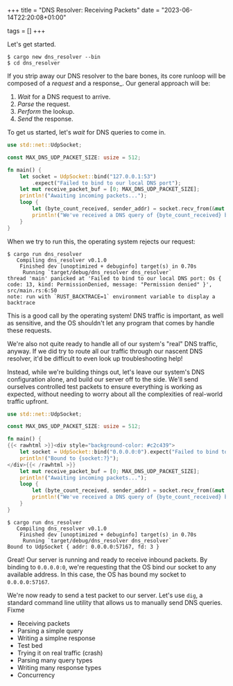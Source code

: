 +++
title = "DNS Resolver: Receiving Packets"
date = "2023-06-14T22:20:08+01:00"

tags = []
+++

Let's get started.

```shell
$ cargo new dns_resolver --bin
$ cd dns_resolver
```

If you strip away our DNS resolver to the bare bones, its core runloop will be composed of a _request_ and a response_. Our general approach will be:

1. _Wait_ for a DNS request to arrive.
2. _Parse_ the request.
3. _Perform_ the lookup.
4. _Send_ the response.

To get us started, let's _wait_ for DNS queries to come in.

```rust
use std::net::UdpSocket;

const MAX_DNS_UDP_PACKET_SIZE: usize = 512;

fn main() {
    let socket = UdpSocket::bind("127.0.0.1:53")
        .expect("Failed to bind to our local DNS port");
    let mut receive_packet_buf = [0; MAX_DNS_UDP_PACKET_SIZE];
    println!("Awaiting incoming packets...");
    loop {
        let (byte_count_received, sender_addr) = socket.recv_from(&mut receive_packet_buf).expect("Failed to read from the socket");
        println!("We've received a DNS query of {byte_count_received} bytes from {sender_addr:?}");
    }
}
```

When we try to run this, the operating system rejects our request:

```shell
$ cargo run dns_resolver
   Compiling dns_resolver v0.1.0 
    Finished dev [unoptimized + debuginfo] target(s) in 0.70s
     Running `target/debug/dns_resolver dns_resolver`
thread 'main' panicked at 'Failed to bind to our local DNS port: Os { code: 13, kind: PermissionDenied, message: "Permission denied" }', src/main.rs:6:50
note: run with `RUST_BACKTRACE=1` environment variable to display a backtrace
```

This is a good call by the operating system! DNS traffic is important, as well as sensitive, and the OS shouldn't let any program that comes by handle these requests. 

We're also not quite ready to handle all of our system's "real" DNS traffic, anyway. If we did try to route all our traffic through our nascent DNS resolver, it'd be difficult to even look up troubleshooting help!

Instead, while we're building things out, let's leave our system's DNS configuration alone, and build our server off to the side. We'll send ourselves controlled test packets to ensure everything is working as expected, without needing to worry about all the complexities of real-world traffic upfront. 

```rust
use std::net::UdpSocket;

const MAX_DNS_UDP_PACKET_SIZE: usize = 512;

fn main() {
{{< rawhtml >}}<div style="background-color: #c2c439">
    let socket = UdpSocket::bind("0.0.0.0:0").expect("Failed to bind to a local socket");
    println!("Bound to {socket:?}");
</div>{{< /rawhtml >}}
    let mut receive_packet_buf = [0; MAX_DNS_UDP_PACKET_SIZE];
    println!("Awaiting incoming packets...");
    loop {
        let (byte_count_received, sender_addr) = socket.recv_from(&mut receive_packet_buf).expect("Failed to read from the socket");
        println!("We've received a DNS query of {byte_count_received} bytes from {sender_addr:?}");
    }
}
```

```shell
$ cargo run dns_resolver
   Compiling dns_resolver v0.1.0 
    Finished dev [unoptimized + debuginfo] target(s) in 0.70s
     Running `target/debug/dns_resolver dns_resolver`
Bound to UdpSocket { addr: 0.0.0.0:57167, fd: 3 }
```

Great! Our server is running and ready to receive inbound packets. By binding to `0.0.0.0:0`, we're requesting that the OS bind our socket to any available address. In this case, the OS has bound my socket to `0.0.0.0:57167`. 








We're now ready to send a test packet to our server. Let's use `dig`, a standard command line utility that allows us to manually send DNS queries. Fixme


- Receiving packets
- Parsing a simple query
- Writing a simplne response
- Test bed
- Trying it on real traffic (crash)
- Parsing many query types
- Writing many response types
- Concurrency



